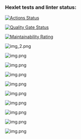 ### Hexlet tests and linter status:

[![Actions Status](https://github.com/hutzy/java-project-61/actions/workflows/hexlet-check.yml/badge.svg)](https://github.com/hutzy/java-project-61/actions)

[![Quality Gate Status](https://sonarcloud.io/api/project_badges/measure?project=hutzy_java-project-61&metric=alert_status)](https://sonarcloud.io/summary/new_code?id=hutzy_java-project-61)

[![Maintainability Rating](https://sonarcloud.io/api/project_badges/measure?project=hutzy_java-project-61&metric=sqale_rating)](https://sonarcloud.io/summary/new_code?id=hutzy_java-project-61)

![img_2.png](app/assets/img_2.png)

![img.png](assets/img.png)

![img.png](assets/img_3.png)

![img.png](assets/img_4.png)

![img.png](assets/img_5.png)

![img.png](assets/img_6.png)

![img.png](assets/img_7.png)

![img.png](assets/img_8.png)

![img.png](assets/img_9.png)

![img.png](assets/img_10.png)